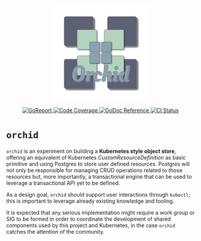 <p align="center">
    <img alt="orchid logo" src="./assets/logo/orchid.png">
</p>
<p align="center">
    <a alt="GoReport" href="https://goreportcard.com/report/github.com/isutton/orchid">
        <img alt="GoReport" src="https://goreportcard.com/badge/github.com/isutton/orchid">
    </a>
    <a alt="Code Coverage" href="https://codecov.io/gh/isutton/orchid">
        <img alt="Code Coverage" src="https://codecov.io/gh/isutton/orchid/branch/master/graph/badge.svg">
    </a>
    <a href="https://godoc.org/github.com/isutton/orchid/pkg/orchid">
        <img alt="GoDoc Reference" src="https://godoc.org/github.com/isutton/orchid/pkg/orchid?status.svg">
    </a>
    <a alt="CI Status" href="https://travis-ci.com/isutton/orchid">
        <img alt="CI Status" src="https://travis-ci.com/isutton/orchid.svg?branch=master">
    </a>
<!--
    <a alt="Docker-Cloud Build Status" href="https://hub.docker.com/r/isutton/orchid">
        <img alt="Docker-Cloud Build Status" src="https://img.shields.io/docker/cloud/build/isutton/orchid.svg">
    </a>
  -->
</p>

# `orchid`

`orchid` is an experiment on building a **Kubernetes style object store**, offering an equivalent 
of Kubernetes *CustomResourceDefinition* as basic primitive and using Postgres to store user defined 
resources. Postgres will not only be responsible for managing CRUD operations related to those 
resources but, more importantly, a transactional engine that can be used to leverage a transactional 
API yet to be defined.

As a design goal, `orchid` should support user interactions through `kubectl`; this is important to
leverage already existing knowledge and tooling.

It is expected that any serious implementation might require a work group or SIG to be formed in 
order to coordinate the development of shared components used by this project and Kubernetes, in the 
case `orchid` catches the attention of the community.
